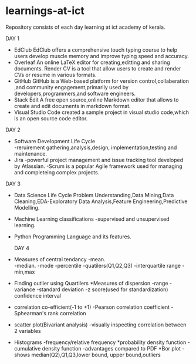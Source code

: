 # learnings-at-ict
Repository consists of each day learning at ict academy of kerala.

DAY 1 
* EdClub
  EdClub offers a comprehensive touch typing course to help users develop muscle memory and improve  typing speed and accuracy.
* Overleaf
  An online LaTeX editor for creating,editting and sharing documents.
  Render CV is a tool that allow users to create and render CVs or resume in various formats.
* GitHub
  GitHub is a Web-based platform for version control,collaberation ,and community engagement,primarily used by developers,programmers,and software engineers.
* Stack Edit
  A free open source,online Markdown editor that allows to create and edit documents in markdown format.
* Visual Studio Code
  created a sample project in visual studio code,which is an open source code editor.

DAY 2
* Software Development Life Cycle  
-reruirement gathering,analysis,design, implementation,testing and maintenance. 
* Jira
-powerful project management and issue tracking tool developed by Atlassian.
-Scrum is a popular Agile framework used for managing and completeing complex projects.

DAY 3
* Data Science Life Cycle 
 Problem Understanding,Data Mining,Data Cleaning,EDA-Exploratory Data Analysis,Feature Engineering,Predictive Modelling.
* Machine Learning classifications -supervised and unsupervised learning.
* Python Programming Language and its features.

  DAY 4
* Measures of central tendancy
  -mean.   
  -median.
  -mode
  -percentile
  -quatilers(Q1,Q2,Q3)
  -interquartile range
  -min,max
* Finding outlier using Quartilers
  *Measures of dispersion
  -range
  -variance
  -standard deviation
  -z score(used for standardization)
  confidence interval
* correlation co-efficient(-1 to +1)
  -Pearson correlation coefficient
  -Sphearman's rank correlation
* scatter plot(Bivariant analysis)
  -visually inspecting correlation between 2 variables
* Histograms
  -frequency/relative frequency
*probability density function
  -cumulative density function
  -advantages compared to PDF
 *Bor plot
  -shows median(Q2),Q1,Q3,lower bound, upper bound,outliers
